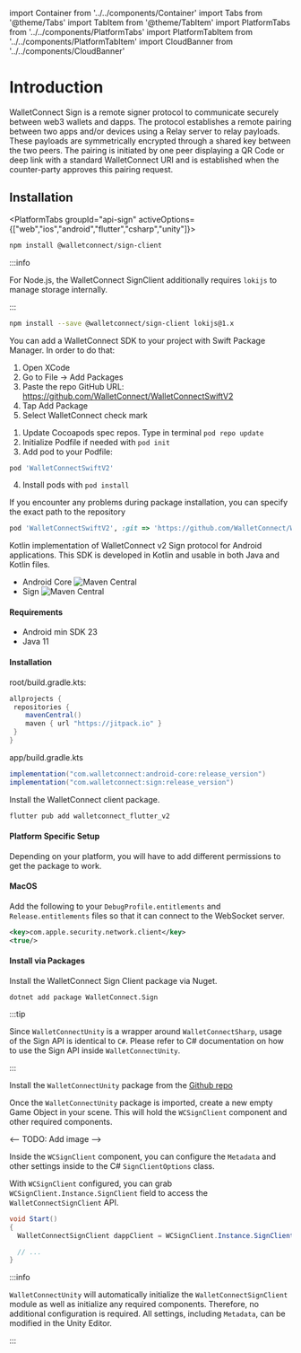 import Container from '../../components/Container'
import Tabs from '@theme/Tabs'
import TabItem from '@theme/TabItem'
import PlatformTabs from '../../components/PlatformTabs'
import PlatformTabItem from '../../components/PlatformTabItem'
import CloudBanner from '../../components/CloudBanner'

# Introduction

WalletConnect Sign is a remote signer protocol to communicate securely between web3 wallets and dapps. The protocol establishes a remote pairing between two apps and/or devices using a Relay server to relay payloads. These payloads are symmetrically encrypted through a shared key between the two peers. The pairing is initiated by one peer displaying a QR Code or deep link with a standard WalletConnect URI and is established when the counter-party approves this pairing request.

<CloudBanner />

## Installation

<PlatformTabs
groupId="api-sign"
activeOptions={["web","ios","android","flutter","csharp","unity"]}>

<PlatformTabItem value="web">

```bash npm2yarn
npm install @walletconnect/sign-client
```

:::info

For Node.js, the WalletConnect SignClient additionally requires `lokijs` to manage storage internally.

:::

```bash npm2yarn
npm install --save @walletconnect/sign-client lokijs@1.x
```

</PlatformTabItem>

<PlatformTabItem value="ios">
  <Tabs
queryString="ios-method"
	values={[
		{ label: 'SwiftPackageManager', value: 'spm', },
		{ label: 'Cocoapods', value: 'cocoa', },
	]}
>
<TabItem value="spm">

You can add a WalletConnect SDK to your project with Swift Package Manager. In order to do that:

1. Open XCode
2. Go to File -> Add Packages
3. Paste the repo GitHub URL: https://github.com/WalletConnect/WalletConnectSwiftV2
4. Tap Add Package
5. Select WalletConnect check mark

</TabItem>
<TabItem value="cocoa">

1. Update Cocoapods spec repos. Type in terminal `pod repo update`
2. Initialize Podfile if needed with `pod init`
3. Add pod to your Podfile:

```Ruby
pod 'WalletConnectSwiftV2'
```

4. Install pods with `pod install`

If you encounter any problems during package installation, you can specify the exact path to the repository

```Ruby
pod 'WalletConnectSwiftV2', :git => 'https://github.com/WalletConnect/WalletConnectSwiftV2.git', :tag => '1.0.5'
```

</TabItem>
</Tabs>
</PlatformTabItem>

<PlatformTabItem value="android">
Kotlin implementation of WalletConnect v2 Sign protocol for Android applications. This SDK is developed in Kotlin and usable in both Java and Kotlin files.

- Android Core ![Maven Central](https://img.shields.io/maven-central/v/com.walletconnect/android-core)
- Sign ![Maven Central](https://img.shields.io/maven-central/v/com.walletconnect/sign)

#### Requirements

- Android min SDK 23
- Java 11

#### Installation

root/build.gradle.kts:

```gradle
allprojects {
 repositories {
    mavenCentral()
    maven { url "https://jitpack.io" }
 }
}
```

app/build.gradle.kts

```gradle
implementation("com.walletconnect:android-core:release_version")
implementation("com.walletconnect:sign:release_version")
```

</PlatformTabItem>

<PlatformTabItem value="flutter">
Install the WalletConnect client package.

```dart
flutter pub add walletconnect_flutter_v2
```

#### Platform Specific Setup

Depending on your platform, you will have to add different permissions to get the package to work.

#### MacOS

Add the following to your `DebugProfile.entitlements` and `Release.entitlements` files so that it can connect to the WebSocket server.

```xml
<key>com.apple.security.network.client</key>
<true/>
```

</PlatformTabItem>

<PlatformTabItem value="csharp">

#### Install via Packages

Install the WalletConnect Sign Client package via Nuget.

```shell
dotnet add package WalletConnect.Sign
```

</PlatformTabItem>

<PlatformTabItem value="unity">

:::tip

Since `WalletConnectUnity` is a wrapper around `WalletConnectSharp`, usage of the Sign API is identical to `C#`. Please refer to C# documentation on how to use the Sign API inside `WalletConnectUnity`.

:::

Install the `WalletConnectUnity` package from the [Github repo](https://github.com/WalletConnect/WalletConnectUnity)

Once the `WalletConnectUnity` package is imported, create a new empty Game Object in your scene. This will hold the `WCSignClient` component and other required components.

<-- TODO: Add image -->

Inside the `WCSignClient` component, you can configure the `Metadata` and other settings inside to the C# `SignClientOptions` class.

With `WCSignClient` configured, you can grab `WCSignClient.Instance.SignClient` field to access the `WalletConnectSignClient` API.

```csharp
void Start() 
{
  WalletConnectSignClient dappClient = WCSignClient.Instance.SignClient

  // ... 
}
```

:::info

`WalletConnectUnity` will automatically initialize the `WalletConnectSignClient` module as well as initialize any required components. Therefore, no additional
configuration is required. All settings, including `Metadata`, can be modified in the Unity Editor.

:::

</PlatformTabItem>

</PlatformTabs>

